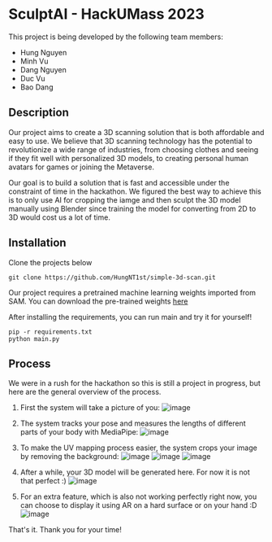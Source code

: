 # SculptAI - HackUMass 2023

This project is being developed by the following team members:

- Hung Nguyen
- Minh Vu
- Dang Nguyen
- Duc Vu
- Bao Dang

## Description

Our project aims to create a 3D scanning solution that is both affordable and easy to use. We believe that 3D scanning technology has the potential to revolutionize a wide range of industries, from choosing clothes and seeing if they fit well with personalized 3D models, to creating personal human avatars for games or joining the Metaverse.

Our goal is to build a solution that is fast and accessible under the constraint of time in the hackathon. We figured the best way to achieve this is to only use AI for cropping the iamge and then sculpt the 3D model manually using Blender since training the model for converting from 2D to 3D would cost us a lot of time.

## Installation

Clone the projects below
```
git clone https://github.com/HungNT1st/simple-3d-scan.git
```

Our project requires a pretrained machine learning weights imported from SAM. You can download the pre-trained weights [here](https://dl.fbaipublicfiles.com/segment_anything/sam_vit_h_4b8939.pth)

After installing the requirements, you can run main and try it for yourself!
```
pip -r requirements.txt
python main.py
```

## Process
We were in a rush for the hackathon so this is still a project in progress, but here are the general overview of the process.

1. First the system will take a picture of you:
![image](./textures/bao.jpg)

2. The system tracks your pose and measures the lengths of different parts of your body with MediaPipe:
![image](./clothes.png)

3. To make the UV mapping process easier, the system crops your image by removing the background:
![image](./clothes/k_front_body.jpg)
![image](./clothes/k_front_shirt.jpg)
![image](./clothes/k_front_jeans.jpg)

4. After a while, your 3D model will be generated here. For now it is not that perfect \:)
![image](./images/3dmodel.png)

5. For an extra feature, which is also not working perfectly right now, you can choose to display it using AR on a hard surface or on your hand \:D
![image](./images/screenshot.png)

That's it. Thank you for your time!